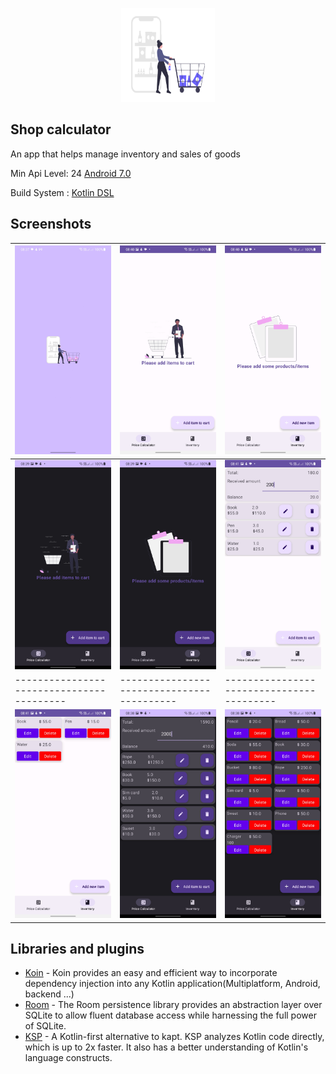 <p align="center">
<img src="images/shopping.png" height=150px width=150px alt=""/>
</p>

## Shop calculator 

An app that helps manage inventory and sales of goods

Min Api Level: 24 [Android 7.0](https://developer.android.com/studio/releases/platforms)

Build System : [Kotlin DSL]([https://gradle.org/](https://developer.android.com/build/migrate-to-kotlin-dsl))

## Screenshots

| <img src="images/splash.jpg"/>            | <img src="images/empty_cart_light.jpg"/>   | <img src="images/empty_inv_light.jpg"/>   |
|-------------------------------------------|--------------------------------------------|-------------------------------------------|
| <img src="images/empty_cart_dark.jpg"/>   | <img src="images/empty_inv_dark.jpg"/>     | <img src="images/cartlight.jpg"/>         |
| ----------------------------------------- | ------------------------------------------ | ----------------------------------------- |
| <img src="images/inv_light.jpg"/>         | <img src="images/calc-dark.jpg"/>          | <img src="images/inv_dark.jpg"/>          |


## Libraries and plugins

- [Koin](https://insert-koin.io/) - Koin provides an easy and efficient way to incorporate dependency injection into any Kotlin application(Multiplatform, Android, backend ...)
- [Room](https://developer.android.com/training/data-storage/room) -  The Room persistence library provides an abstraction layer over SQLite to allow fluent database access while harnessing the full power of SQLite.
- [KSP](https://kotlinlang.org/docs/ksp-overview.html) - A Kotlin-first alternative to kapt. KSP analyzes Kotlin code directly, which is up to 2x faster. It also has a better understanding of Kotlin's language constructs.
